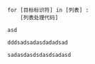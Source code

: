     for [目标标识符] in [列表] :
        [列表处理代码]

    asd

    dddsadsadasdadadsad

    sadasdasdsdasdsadasd